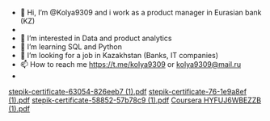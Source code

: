 - 👋 Hi, I’m @Kolya9309 and i work as a product manager in Eurasian bank (KZ)
- 
- 👀 I’m interested in Data and product analytics
- 🌱 I’m learning SQL and Python
- 💞️ I’m looking for a job in Kazakhstan (Banks, IT companies)
- 📫 How to reach me https://t.me/kolya9309 or kolya9309@mail.ru
-

<!---
Kolya9309/Kolya9309 is a ✨ special ✨ repository because its `README.md` (this file) appears on your GitHub profile.
You can click the Preview link to take a look at your changes.



--->

[stepik-certificate-63054-826eeb7 (1).pdf](https://github.com/Kolya9309/Kolya9309/files/9999832/stepik-certificate-63054-826eeb7.1.pdf)
[stepik-certificate-76-1e9a8ef (1).pdf](https://github.com/Kolya9309/Kolya9309/files/9999837/stepik-certificate-76-1e9a8ef.1.pdf)
[stepik-certificate-58852-57b78c9 (1).pdf](https://github.com/Kolya9309/Kolya9309/files/9999909/stepik-certificate-58852-57b78c9.1.pdf)
[Coursera HYFUJ6WBEZZB (1).pdf](https://github.com/Kolya9309/Kolya9309/files/9999915/Coursera.HYFUJ6WBEZZB.1.pdf)
